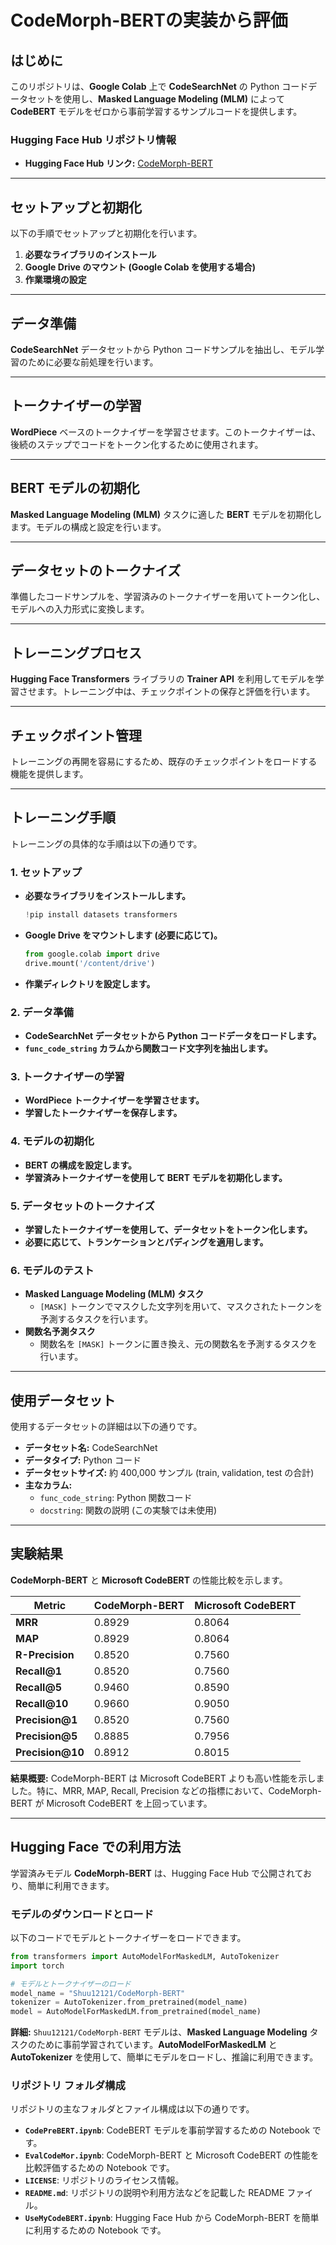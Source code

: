 # CodeMorph-BERTの実装から評価

## はじめに

このリポジトリは、**Google Colab** 上で **CodeSearchNet** の Python コードデータセットを使用し、**Masked Language Modeling (MLM)** によって **CodeBERT** モデルをゼロから事前学習するサンプルコードを提供します。
### Hugging Face Hub リポジトリ情報

*   **Hugging Face Hub リンク:**  [CodeMorph-BERT](https://huggingface.co/Shuu12121/CodeMorph-BERT)

---

## セットアップと初期化

以下の手順でセットアップと初期化を行います。

1.  **必要なライブラリのインストール**
2.  **Google Drive のマウント (Google Colab を使用する場合)**
3.  **作業環境の設定**

---

## データ準備

**CodeSearchNet** データセットから Python コードサンプルを抽出し、モデル学習のために必要な前処理を行います。

---

## トークナイザーの学習

**WordPiece** ベースのトークナイザーを学習させます。このトークナイザーは、後続のステップでコードをトークン化するために使用されます。

---

## BERT モデルの初期化

**Masked Language Modeling (MLM)** タスクに適した **BERT** モデルを初期化します。モデルの構成と設定を行います。

---

## データセットのトークナイズ

準備したコードサンプルを、学習済みのトークナイザーを用いてトークン化し、モデルへの入力形式に変換します。

---

## トレーニングプロセス

**Hugging Face Transformers** ライブラリの **Trainer API** を利用してモデルを学習させます。トレーニング中は、チェックポイントの保存と評価を行います。

---

## チェックポイント管理

トレーニングの再開を容易にするため、既存のチェックポイントをロードする機能を提供します。

---

## トレーニング手順

トレーニングの具体的な手順は以下の通りです。

### 1. セットアップ

*   **必要なライブラリをインストールします。**

    ```python
    !pip install datasets transformers
    ```

*   **Google Drive をマウントします (必要に応じて)。**

    ```python
    from google.colab import drive
    drive.mount('/content/drive')
    ```

*   **作業ディレクトリを設定します。**

### 2. データ準備

*   **CodeSearchNet データセットから Python コードデータをロードします。**
*   **`func_code_string` カラムから関数コード文字列を抽出します。**

### 3. トークナイザーの学習

*   **WordPiece トークナイザーを学習させます。**
*   **学習したトークナイザーを保存します。**

### 4. モデルの初期化

*   **BERT の構成を設定します。**
*   **学習済みトークナイザーを使用して BERT モデルを初期化します。**

### 5. データセットのトークナイズ

*   **学習したトークナイザーを使用して、データセットをトークン化します。**
*   **必要に応じて、トランケーションとパディングを適用します。**

### 6. モデルのテスト

*   **Masked Language Modeling (MLM) タスク**
    *   `[MASK]` トークンでマスクした文字列を用いて、マスクされたトークンを予測するタスクを行います。
*   **関数名予測タスク**
    *   関数名を `[MASK]` トークンに置き換え、元の関数名を予測するタスクを行います。

---

## 使用データセット

使用するデータセットの詳細は以下の通りです。

*   **データセット名:** CodeSearchNet
*   **データタイプ:** Python コード
*   **データセットサイズ:** 約 400,000 サンプル (train, validation, test の合計)
*   **主なカラム:**
    *   `func_code_string`: Python 関数コード
    *   `docstring`: 関数の説明 (この実験では未使用)

---

## 実験結果

**CodeMorph-BERT** と **Microsoft CodeBERT** の性能比較を示します。

| Metric            | CodeMorph-BERT | Microsoft CodeBERT |
| ----------------- | -------------- | ------------------ |
| **MRR**             | 0.8929         | 0.8064             |
| **MAP**             | 0.8929         | 0.8064             |
| **R-Precision**     | 0.8520         | 0.7560             |
| **Recall@1**        | 0.8520         | 0.7560             |
| **Recall@5**        | 0.9460         | 0.8590             |
| **Recall@10**       | 0.9660         | 0.9050             |
| **Precision@1**     | 0.8520         | 0.7560             |
| **Precision@5**     | 0.8885         | 0.7956             |
| **Precision@10**    | 0.8912         | 0.8015             |

**結果概要:**  CodeMorph-BERT は Microsoft CodeBERT よりも高い性能を示しました。特に、MRR, MAP, Recall, Precision などの指標において、CodeMorph-BERT が Microsoft CodeBERT を上回っています。

---

## Hugging Face での利用方法

学習済みモデル **CodeMorph-BERT** は、Hugging Face Hub で公開されており、簡単に利用できます。

### モデルのダウンロードとロード

以下のコードでモデルとトークナイザーをロードできます。

```python
from transformers import AutoModelForMaskedLM, AutoTokenizer
import torch

# モデルとトークナイザーのロード
model_name = "Shuu12121/CodeMorph-BERT"
tokenizer = AutoTokenizer.from_pretrained(model_name)
model = AutoModelForMaskedLM.from_pretrained(model_name)
```

**詳細:** `Shuu12121/CodeMorph-BERT` モデルは、**Masked Language Modeling** タスクのために事前学習されています。**AutoModelForMaskedLM** と **AutoTokenizer** を使用して、簡単にモデルをロードし、推論に利用できます。

### リポジトリ フォルダ構成

リポジトリの主なフォルダとファイル構成は以下の通りです。

*   **`CodePreBERT.ipynb`**:  CodeBERT モデルを事前学習するための Notebook です。
*   **`EvalCodeMor.ipynb`**:  CodeMorph-BERT と Microsoft CodeBERT の性能を比較評価するための Notebook です。
*   **`LICENSE`**:  リポジトリのライセンス情報。
*   **`README.md`**:  リポジトリの説明や利用方法などを記載した README ファイル。
*   **`UseMyCodeBERT.ipynb`**:  Hugging Face Hub から CodeMorph-BERT を簡単に利用するための Notebook です。
